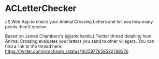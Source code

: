 # ACLetterChecker
JS Web App to check your Animal Crossing Letters and tell you how many points they'll receive.

Based on James Chambers's (@jamchamb_) Twitter thread detailing how Animal Crossing evaluates your letters you send to other villagers. You can find a link to the thread here:
https://twitter.com/jamchamb_/status/1025977659522789376
